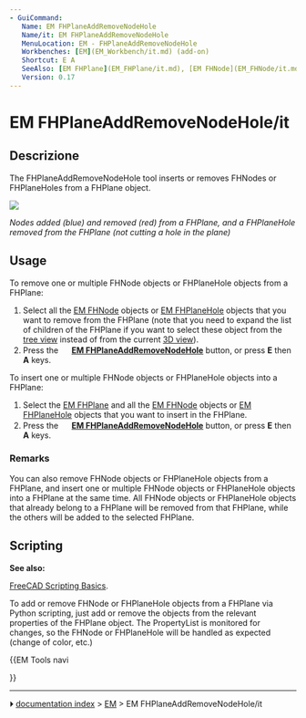 ```yaml
---
- GuiCommand:
   Name: EM FHPlaneAddRemoveNodeHole
   Name/it: EM FHPlaneAddRemoveNodeHole
   MenuLocation: EM - FHPlaneAddRemoveNodeHole
   Workbenches: [EM](EM_Workbench/it.md) (add-on)
   Shortcut: E A
   SeeAlso: [EM FHPlane](EM_FHPlane/it.md), [EM FHNode](EM_FHNode/it.md), [EM FHPlaneHole](EM_FHPlaneHole/it.md)
   Version: 0.17
---
```


# EM FHPlaneAddRemoveNodeHole/it


</div>

## Descrizione

The FHPlaneAddRemoveNodeHole tool inserts or removes FHNodes or FHPlaneHoles from a FHPlane object.

![](images/EM_FHPlaneAddRemoveNodeHole_Example.png )



*Nodes added (blue) and removed (red) from a FHPlane, and a FHPlaneHole removed from the FHPlane (not cutting a hole in the plane)*

## Usage

To remove one or multiple FHNode objects or FHPlaneHole objects from a FHPlane:

1.  Select all the [EM FHNode](EM_FHNode.md) objects or [EM FHPlaneHole](EM_FHPlaneHole.md) objects that you want to remove from the FHPlane (note that you need to expand the list of children of the FHPlane if you want to select these object from the [tree view](Tree_view.md) instead of from the current [3D view](3D_view.md)).
2.  Press the **<img src="images/EM_FHPlaneAddRemoveNodeHole.svg" width=16px> [EM FHPlaneAddRemoveNodeHole](EM_FHPlaneAddRemoveNodeHole.md)** button, or press **E** then **A** keys.

To insert one or multiple FHNode objects or FHPlaneHole objects into a FHPlane:

1.  Select the [EM FHPlane](EM_FHPlane.md) and all the [EM FHNode](EM_FHNode.md) objects or [EM FHPlaneHole](EM_FHPlaneHole.md) objects that you want to insert in the FHPlane.
2.  Press the **<img src="images/EM_FHPlaneAddRemoveNodeHole.svg" width=16px> [EM FHPlaneAddRemoveNodeHole](EM_FHPlaneAddRemoveNodeHole.md)** button, or press **E** then **A** keys.

### Remarks

You can also remove FHNode objects or FHPlaneHole objects from a FHPlane, and insert one or multiple FHNode objects or FHPlaneHole objects into a FHPlane at the same time. All FHNode objects or FHPlaneHole objects that already belong to a FHPlane will be removed from that FHPlane, while the others will be added to the selected FHPlane.

## Scripting


**See also:**

[FreeCAD Scripting Basics](FreeCAD_Scripting_Basics.md).

To add or remove FHNode or FHPlaneHole objects from a FHPlane via Python scripting, just add or remove the objects from the relevant properties of the FHPlane object. The PropertyList is monitored for changes, so the FHNode or FHPlaneHole will be handled as expected (change of color, etc.)





{{EM Tools navi

}}



---
⏵ [documentation index](../README.md) > [EM](Category_EM.md) > EM FHPlaneAddRemoveNodeHole/it
